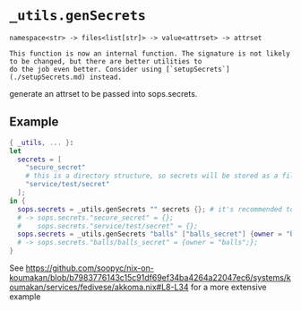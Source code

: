 # `_utils.genSecrets`
`namespace<str> -> files<list[str]> -> value<attrset> -> attrset`

```admonish danger
This function is now an internal function. The signature is not likely to be changed, but there are better utilities to
do the job even better. Consider using [`setupSecrets`](./setupSecrets.md) instead.
```

generate an attrset to be passed into sops.secrets.

## Example
```nix
{ _utils, ... }:
let
  secrets = [
    "secure_secret"
    # this is a directory structure, so secrets will be stored as a file in /run/secrets/service/test/secret.
    "service/test/secret"
  ];
in {
  sops.secrets = _utils.genSecrets "" secrets {}; # it's recommended to use a namespace, but having none is still fine.
  # -> sops.secrets."secure_secret" = {};
  #    sops.secrets."service/test/secret" = {};
  sops.secrets = _utils.genSecrets "balls" ["balls_secret"] {owner = "balls";};
  # -> sops.secrets."balls/balls_secret" = {owner = "balls";};
}
```

See <https://github.com/soopyc/nix-on-koumakan/blob/b7983776143c15c91df69ef34ba4264a22047ec6/systems/koumakan/services/fedivese/akkoma.nix#L8-L34> for a more extensive example
